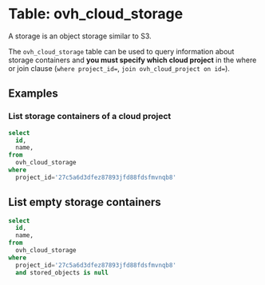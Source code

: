 # Table: ovh_cloud_storage

A storage is an object storage similar to S3.

The `ovh_cloud_storage` table can be used to query information about storage containers and **you must specify which cloud project** in the where or join clause (`where project_id=`, `join ovh_cloud_project on id=`).

## Examples

### List storage containers of a cloud project

```sql
select
  id,
  name,
from
  ovh_cloud_storage
where
  project_id='27c5a6d3dfez87893jfd88fdsfmvnqb8'
```

## List empty storage containers

```sql
select
  id,
  name,
from
  ovh_cloud_storage
where
  project_id='27c5a6d3dfez87893jfd88fdsfmvnqb8'
  and stored_objects is null
```
